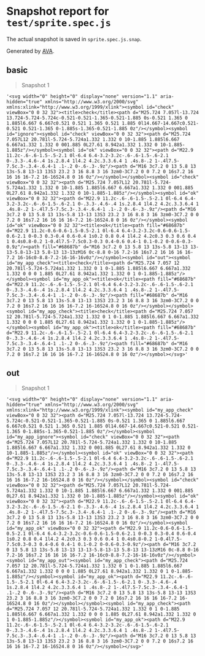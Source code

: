 # Snapshot report for `test/sprite.spec.js`

The actual snapshot is saved in `sprite.spec.js.snap`.

Generated by [AVA](https://avajs.dev).

## basic

> Snapshot 1

    '<svg width="0" height="0" display="none" version="1.1" aria-hidden="true" xmlns="http://www.w3.org/2000/svg" xmlns:xlink="http://www.w3.org/1999/xlink"><symbol id="check" viewBox="0 0 32 32"><title>check</title><path d="M25.724 7.057l-13.724 13.724-5.724-5.724c-0.521-0.521-1.365-0.521-1.885 0s-0.521 1.365 0 1.885l6.667 6.667c0.521 0.521 1.365 0.521 1.885 0l14.667-14.667c0.521-0.521 0.521-1.365 0-1.885s-1.365-0.521-1.885 0z"/></symbol><symbol id="ignore"><symbol id="check" viewBox="0 0 32 32"><path d="M25.724 7.057L12 20.781l-5.724-5.724a1.332 1.332 0 10-1.885 1.885l6.667 6.667a1.332 1.332 0 001.885 0L27.61 8.942a1.332 1.332 0 10-1.885-1.885z"/></symbol><symbol id="ok" viewBox="0 0 32 32"><path d="M22.9 11.2c-.6-.6-1.5-.5-2.1 0l-6.4 6.4-3.2-3.2c-.6-.6-1.5-.6-2.1 0-.3.3-.4.6-.4 1s.2.8.4 1l4.2 4.2c.3.3.6.4 1 .4s.8-.2 1-.4l7.5-7.5c.3-.3.4-.6.4-1 .1-.2 0-.6-.3-.9z"/><path d="M16 3c7.2 0 13 5.8 13 13s-5.8 13-13 13S3 23.2 3 16 8.8 3 16 3zm0-3C7.2 0 0 7.2 0 16s7.2 16 16 16 16-7.2 16-16S24.8 0 16 0z"/></symbol></symbol><symbol id="check" viewBox="0 0 32 32"><path d="M25.724 7.057L12 20.781l-5.724-5.724a1.332 1.332 0 10-1.885 1.885l6.667 6.667a1.332 1.332 0 001.885 0L27.61 8.942a1.332 1.332 0 10-1.885-1.885z"/></symbol><symbol id="ok" viewBox="0 0 32 32"><path d="M22.9 11.2c-.6-.6-1.5-.5-2.1 0l-6.4 6.4-3.2-3.2c-.6-.6-1.5-.6-2.1 0-.3.3-.4.6-.4 1s.2.8.4 1l4.2 4.2c.3.3.6.4 1 .4s.8-.2 1-.4l7.5-7.5c.3-.3.4-.6.4-1 .1-.2 0-.6-.3-.9z"/><path d="M16 3c7.2 0 13 5.8 13 13s-5.8 13-13 13S3 23.2 3 16 8.8 3 16 3zm0-3C7.2 0 0 7.2 0 16s7.2 16 16 16 16-7.2 16-16S24.8 0 16 0z"/></symbol><symbol id="ok" viewBox="0 0 32 32"><title>ok</title><path fill="#68687b" d="M22.9 11.2c-0.6-0.6-1.5-0.5-2.1 0l-6.4 6.4-3.2-3.2c-0.6-0.6-1.5-0.6-2.1 0-0.3 0.3-0.4 0.6-0.4 1s0.2 0.8 0.4 1l4.2 4.2c0.3 0.3 0.6 0.4 1 0.4s0.8-0.2 1-0.4l7.5-7.5c0.3-0.3 0.4-0.6 0.4-1 0.1-0.2 0-0.6-0.3-0.9z"/><path fill="#68687b" d="M16 3c7.2 0 13 5.8 13 13s-5.8 13-13 13-13-5.8-13-13 5.8-13 13-13zM16 0c-8.8 0-16 7.2-16 16s7.2 16 16 16 16-7.2 16-16c0-8.8-7.2-16-16-16v0z"/></symbol><symbol id="out"><symbol id="my_app_check"><title>check</title><path d="M25.724 7.057 12 20.781l-5.724-5.724a1.332 1.332 0 1 0-1.885 1.885l6.667 6.667a1.332 1.332 0 0 0 1.885 0L27.61 8.942a1.332 1.332 0 1 0-1.885-1.885z"/></symbol><symbol id="my_app_ok"><title>ok</title><path fill="#68687b" d="M22.9 11.2c-.6-.6-1.5-.5-2.1 0l-6.4 6.4-3.2-3.2c-.6-.6-1.5-.6-2.1 0-.3.3-.4.6-.4 1s.2.8.4 1l4.2 4.2c.3.3.6.4 1 .4s.8-.2 1-.4l7.5-7.5c.3-.3.4-.6.4-1 .1-.2 0-.6-.3-.9z"/><path fill="#68687b" d="M16 3c7.2 0 13 5.8 13 13s-5.8 13-13 13S3 23.2 3 16 8.8 3 16 3zm0-3C7.2 0 0 7.2 0 16s7.2 16 16 16 16-7.2 16-16S24.8 0 16 0z"/></symbol></symbol><symbol id="my_app_check"><title>check</title><path d="M25.724 7.057 12 20.781l-5.724-5.724a1.332 1.332 0 1 0-1.885 1.885l6.667 6.667a1.332 1.332 0 0 0 1.885 0L27.61 8.942a1.332 1.332 0 1 0-1.885-1.885z"/></symbol><symbol id="my_app_ok"><title>ok</title><path fill="#68687b" d="M22.9 11.2c-.6-.6-1.5-.5-2.1 0l-6.4 6.4-3.2-3.2c-.6-.6-1.5-.6-2.1 0-.3.3-.4.6-.4 1s.2.8.4 1l4.2 4.2c.3.3.6.4 1 .4s.8-.2 1-.4l7.5-7.5c.3-.3.4-.6.4-1 .1-.2 0-.6-.3-.9z"/><path fill="#68687b" d="M16 3c7.2 0 13 5.8 13 13s-5.8 13-13 13S3 23.2 3 16 8.8 3 16 3zm0-3C7.2 0 0 7.2 0 16s7.2 16 16 16 16-7.2 16-16S24.8 0 16 0z"/></symbol></svg>'

## out

> Snapshot 1

    '<svg width="0" height="0" display="none" version="1.1" aria-hidden="true" xmlns="http://www.w3.org/2000/svg" xmlns:xlink="http://www.w3.org/1999/xlink"><symbol id="my_app_check" viewBox="0 0 32 32"><path d="M25.724 7.057l-13.724 13.724-5.724-5.724c-0.521-0.521-1.365-0.521-1.885 0s-0.521 1.365 0 1.885l6.667 6.667c0.521 0.521 1.365 0.521 1.885 0l14.667-14.667c0.521-0.521 0.521-1.365 0-1.885s-1.365-0.521-1.885 0z"/></symbol><symbol id="my_app_ignore"><symbol id="check" viewBox="0 0 32 32"><path d="M25.724 7.057L12 20.781l-5.724-5.724a1.332 1.332 0 10-1.885 1.885l6.667 6.667a1.332 1.332 0 001.885 0L27.61 8.942a1.332 1.332 0 10-1.885-1.885z"/></symbol><symbol id="ok" viewBox="0 0 32 32"><path d="M22.9 11.2c-.6-.6-1.5-.5-2.1 0l-6.4 6.4-3.2-3.2c-.6-.6-1.5-.6-2.1 0-.3.3-.4.6-.4 1s.2.8.4 1l4.2 4.2c.3.3.6.4 1 .4s.8-.2 1-.4l7.5-7.5c.3-.3.4-.6.4-1 .1-.2 0-.6-.3-.9z"/><path d="M16 3c7.2 0 13 5.8 13 13s-5.8 13-13 13S3 23.2 3 16 8.8 3 16 3zm0-3C7.2 0 0 7.2 0 16s7.2 16 16 16 16-7.2 16-16S24.8 0 16 0z"/></symbol></symbol><symbol id="check" viewBox="0 0 32 32"><path d="M25.724 7.057L12 20.781l-5.724-5.724a1.332 1.332 0 10-1.885 1.885l6.667 6.667a1.332 1.332 0 001.885 0L27.61 8.942a1.332 1.332 0 10-1.885-1.885z"/></symbol><symbol id="ok" viewBox="0 0 32 32"><path d="M22.9 11.2c-.6-.6-1.5-.5-2.1 0l-6.4 6.4-3.2-3.2c-.6-.6-1.5-.6-2.1 0-.3.3-.4.6-.4 1s.2.8.4 1l4.2 4.2c.3.3.6.4 1 .4s.8-.2 1-.4l7.5-7.5c.3-.3.4-.6.4-1 .1-.2 0-.6-.3-.9z"/><path d="M16 3c7.2 0 13 5.8 13 13s-5.8 13-13 13S3 23.2 3 16 8.8 3 16 3zm0-3C7.2 0 0 7.2 0 16s7.2 16 16 16 16-7.2 16-16S24.8 0 16 0z"/></symbol><symbol id="my_app_ok" viewBox="0 0 32 32"><path d="M22.9 11.2c-0.6-0.6-1.5-0.5-2.1 0l-6.4 6.4-3.2-3.2c-0.6-0.6-1.5-0.6-2.1 0-0.3 0.3-0.4 0.6-0.4 1s0.2 0.8 0.4 1l4.2 4.2c0.3 0.3 0.6 0.4 1 0.4s0.8-0.2 1-0.4l7.5-7.5c0.3-0.3 0.4-0.6 0.4-1 0.1-0.2 0-0.6-0.3-0.9z"/><path d="M16 3c7.2 0 13 5.8 13 13s-5.8 13-13 13-13-5.8-13-13 5.8-13 13-13zM16 0c-8.8 0-16 7.2-16 16s7.2 16 16 16 16-7.2 16-16c0-8.8-7.2-16-16-16v0z"/></symbol><symbol id="my_app_out"><symbol id="my_app_check"><path d="M25.724 7.057 12 20.781l-5.724-5.724a1.332 1.332 0 1 0-1.885 1.885l6.667 6.667a1.332 1.332 0 0 0 1.885 0L27.61 8.942a1.332 1.332 0 1 0-1.885-1.885z"/></symbol><symbol id="my_app_ok"><path d="M22.9 11.2c-.6-.6-1.5-.5-2.1 0l-6.4 6.4-3.2-3.2c-.6-.6-1.5-.6-2.1 0-.3.3-.4.6-.4 1s.2.8.4 1l4.2 4.2c.3.3.6.4 1 .4s.8-.2 1-.4l7.5-7.5c.3-.3.4-.6.4-1 .1-.2 0-.6-.3-.9z"/><path d="M16 3c7.2 0 13 5.8 13 13s-5.8 13-13 13S3 23.2 3 16 8.8 3 16 3zm0-3C7.2 0 0 7.2 0 16s7.2 16 16 16 16-7.2 16-16S24.8 0 16 0z"/></symbol></symbol><symbol id="my_app_check"><path d="M25.724 7.057 12 20.781l-5.724-5.724a1.332 1.332 0 1 0-1.885 1.885l6.667 6.667a1.332 1.332 0 0 0 1.885 0L27.61 8.942a1.332 1.332 0 1 0-1.885-1.885z"/></symbol><symbol id="my_app_ok"><path d="M22.9 11.2c-.6-.6-1.5-.5-2.1 0l-6.4 6.4-3.2-3.2c-.6-.6-1.5-.6-2.1 0-.3.3-.4.6-.4 1s.2.8.4 1l4.2 4.2c.3.3.6.4 1 .4s.8-.2 1-.4l7.5-7.5c.3-.3.4-.6.4-1 .1-.2 0-.6-.3-.9z"/><path d="M16 3c7.2 0 13 5.8 13 13s-5.8 13-13 13S3 23.2 3 16 8.8 3 16 3zm0-3C7.2 0 0 7.2 0 16s7.2 16 16 16 16-7.2 16-16S24.8 0 16 0z"/></symbol></svg>'
